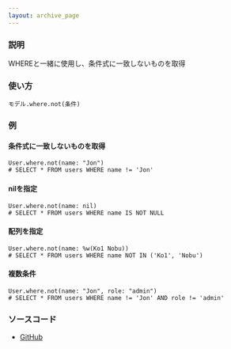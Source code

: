 ```yaml
---
layout: archive_page
---
```

### 説明
WHEREと一緒に使用し、条件式に一致しないものを取得

### 使い方
    モデル.where.not(条件)

### 例
#### 条件式に一致しないものを取得
    User.where.not(name: "Jon")
    # SELECT * FROM users WHERE name != 'Jon'

#### nilを指定
    User.where.not(name: nil)
    # SELECT * FROM users WHERE name IS NOT NULL

#### 配列を指定
    User.where.not(name: %w(Ko1 Nobu))
    # SELECT * FROM users WHERE name NOT IN ('Ko1', 'Nobu')

#### 複数条件
    User.where.not(name: "Jon", role: "admin")
    # SELECT * FROM users WHERE name != 'Jon' AND role != 'admin'

### ソースコード
* [GitHub](https://github.com/rails/rails/blob/ac30e389ecfa0e26e3d44c1eda8488ddf63b3ecc/activerecord/lib/active_record/relation/query_methods.rb#L47)